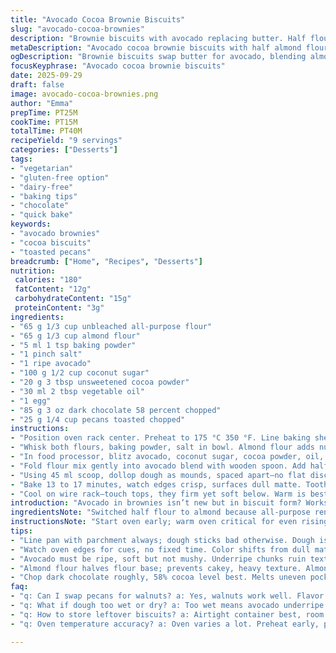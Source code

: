 ```yaml
---
title: "Avocado Cocoa Brownie Biscuits"
slug: "avocado-cocoa-brownies"
description: "Brownie biscuits with avocado replacing butter. Half flour, half almond flour twist. Cassonade swapped for coconut sugar. Dark chocolate chunks add sharp bites. Toasted pecans on top for crunch. Baked at 175 °C, timing flexible by visual cues. Moist, fudgy centers. Crispy edges set by color and texture. No dairy, no lactose, but plenty of richness. Egg binds, oil adds moisture. Flour mix gives subtle nuttiness unseen in usual versions. Cacao powder hit adjusted slightly less bitterness. Careful folding avoids dense bricks. Perfect when toothpick comes out with few moist crumbs, not wet batter. Versatile recipe favors substitutions and kitchen shortcuts. No margarine, no fuss. Always line pan or risk sticking. Watch closely last 5 min — tiny bubbles fade, edges pull away. Pecan aroma signals almost done. Can switch pecans for walnuts easily."
metaDescription: "Avocado cocoa brownie biscuits with half almond flour, dark chocolate bits, and toasted pecans for crunch. Moist centers, crispy edges, baked at 175 °C."
ogDescription: "Brownie biscuits swap butter for avocado, blending almond and all-purpose flours. Dark chocolate and pecans add texture; watch edges for doneness."
focusKeyphrase: "Avocado cocoa brownie biscuits"
date: 2025-09-29
draft: false
image: avocado-cocoa-brownies.png
author: "Emma"
prepTime: PT25M
cookTime: PT15M
totalTime: PT40M
recipeYield: "9 servings"
categories: ["Desserts"]
tags:
- "vegetarian"
- "gluten-free option"
- "dairy-free"
- "baking tips"
- "chocolate"
- "quick bake"
keywords:
- "avocado brownies"
- "cocoa biscuits"
- "toasted pecans"
breadcrumb: ["Home", "Recipes", "Desserts"]
nutrition: 
 calories: "180"
 fatContent: "12g"
 carbohydrateContent: "15g"
 proteinContent: "3g"
ingredients:
- "65 g 1/3 cup unbleached all-purpose flour"
- "65 g 1/3 cup almond flour"
- "5 ml 1 tsp baking powder"
- "1 pinch salt"
- "1 ripe avocado"
- "100 g 1/2 cup coconut sugar"
- "20 g 3 tbsp unsweetened cocoa powder"
- "30 ml 2 tbsp vegetable oil"
- "1 egg"
- "85 g 3 oz dark chocolate 58 percent chopped"
- "25 g 1/4 cup pecans toasted chopped"
instructions:
- "Position oven rack center. Preheat to 175 °C 350 °F. Line baking sheet with parchment paper; don’t skip—sticky mess otherwise."
- "Whisk both flours, baking powder, salt in bowl. Almond flour adds nuttiness but watch moisture—too much swamps dough."
- "In food processor, blitz avocado, coconut sugar, cocoa powder, oil, egg until creamy but not watery. Texture matters here—overpuree and crumbs toughen."
- "Fold flour mix gently into avocado blend with wooden spoon. Add half chopped chocolate; stir, don’t beat."
- "Using 45 ml scoop, dollop dough as mounds, spaced apart—no flat discs. Top each with remaining chips and pecans. Press lightly to adhere."
- "Bake 13 to 17 minutes, watch edges crisp, surfaces dull matte. Toothpick should emerge with crumbs, not wet goo. Smaller ovens differ—check early."
- "Cool on wire rack—touch tops, they firm yet soft below. Warm is best for gooey bites. Store airtight, reheat gently in microwave if needed."
introduction: "Avocado in brownies isn’t new but in biscuit form? Works surprisingly well. Subtle, moist but holds shape. Cocoa cuts richness familiar from oil-only cookies. Coconut sugar is sweet but less sharp than cassonade. Using almond flour lightens texture, less dense than straight AP flour; adds faint nuttiness—fits well with pecan crunch topping. Don’t skimp on oil; avocado alone can dry out if it’s underripe. Chocolate chips melt patchy, creating pockets of bitterness amidst sweetness. Crucial: watch baking edges. They change from soft to slightly crisp slowly—patiently work by eye, not by stopwatch. Tried longer time—too dry. Less time leaves underbaked centers. Experimented with chopped walnuts too, popular substitute, though pecans bring earthiness I prefer. Egg binds masse without giving heaviness typical of butter biscuits. The dough is sticky, tacky but manageable with a scoop and parchment. Flavor deepens as it rests a bit—best same day, but survives next day as soft-still treat."
ingredientsNote: "Switched half flour to almond because all-purpose renders these biscuits cakey, less fudge-bite. Almond doesn’t soak up moisture like flour does, changes texture. Coconut sugar instead of cassonade; less caramel flavor but more earthy sweet—less humidifying. Cocoa powder reduced a little; cacoa bitterness can overwhelm if too much. Used vegetable oil for neutral taste but olive oil works—adds fruity notes if that’s your thing. Avocado must be ripe; unripe ruins the smoothness, makes chunks. Use egg large and fresh—key for binding. Dark chocolate above 58% gives bite but no sourness. Pecans toasted in dry pan until fragrant before chopping intensifies aroma, eliminates raw bitterness. Pecans optional; walnuts or hazelnuts ok but flavor changes dramatically. Parchment essential; biscuits stick otherwise. Can freeze raw dough balls wrapped, bake later—adds 2-3 min to time."
instructionsNote: "Start oven early; warm oven critical for even rising with avocado fat profile. Layer all dry ingredients first; prevents clumping of baking powder and gives uniform lift. Puree avocado with sugars and wet ingredients only—mixing flour direct in processor overworks batter, stiffens final product. Fold in flour gently; tough biscuits from harsh stirring. Scoop dough mounds spaced enough for spread; too close means one flat mess. Top extras—chocolate chunks and pecans—stick better on soft dough pre-bake but don’t push too deep or surface won’t crisp. Bake visually; edges deepen in color, crack slightly, scent of toasted nuts fills kitchen. Toothpick check too; moist crumbs cling but not raw dough. Cool on wired rack or bottom steams, sogginess follows. Reiheat only briefly or texture goes rubbery. Last-minute crunch: sprinkle flaky sea salt after baking. A trick most overlook but worth it."
tips:
- "Line pan with parchment always; dough sticks bad otherwise. Dough is tacky not quite wet, scoop and space dough mounds well; too close merges to flat mess. Use wooden spoon to fold dry mix in gently; overwork stiffens, tough biscuit outcome."
- "Watch oven edges for cues, no fixed time. Color shifts from dull matte to light crisp cracking. Tiny bubbles fade just before done; pecan aroma fills room. Toothpick test: moist crumbs cling but no wet batter on tip."
- "Avocado must be ripe, soft but not mushy. Underripe chunks ruin texture, smoothness lost. Vegetable oil neutral but olive oil adds subtle fruit flavor, optional. Cocoa powder decreased here; too much gives bitter harshness."
- "Almond flour halves flour base; prevents cakey, heavy texture. Almond doesn’t soak moisture like all-purpose. Coconut sugar swaps cassonade for mild earthy sweetness, less caramel notes. Toast pecans dry pan before chopping; a must for aroma and flavor boost."
- "Chop dark chocolate roughly, 58% cocoa level best. Melts uneven pockets, sharp bites contrast soft crumb. Egg binds firm but avoid heaviness from butter. Cool on wired rack to avoid soggy bottoms; reheating brief to keep texture—avoid rubbery."
faq:
- "q: Can I swap pecans for walnuts? a: Yes, walnuts work well. Flavor changes, less earthiness more mellow. Toast nuts dry pan first. Skip nuts if allergic, texture lost but biscuit still holds."
- "q: What if dough too wet or dry? a: Too wet means avocado underripe or oil excess. Add more almond flour bit by bit. Too dry, add splash oil or egg white. Careful folding helps keep balance; no beating."
- "q: How to store leftover biscuits? a: Airtight container best, room temp good day or two. Refrigerate ruins texture fast, gets dry and crumbly. Freeze raw dough balls parchment wrapped, bake later with few extra minutes."
- "q: Oven temperature accuracy? a: Oven varies a lot. Preheat early, position rack center. Visual checks more reliable than timer. Edges crisp, centers remain moist. Watch small bubbles vanish, smell nuts, edges pull slightly."

---
```

